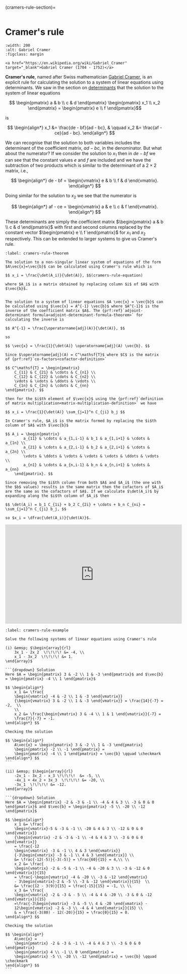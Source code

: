 (cramers-rule-section)=

```{index} Cramer's rule
```

# Cramer's rule

```{figure} https://upload.wikimedia.org/wikipedia/commons/thumb/6/6d/Gabriel_Cramer.jpg/220px-Gabriel_Cramer.jpg
:width: 200
:alt: Gabriel Cramer
:figclass: margin

<a href="https://en.wikipedia.org/wiki/Gabriel_Cramer" target="_blank">Gabriel Cramer (1704 - 1752)</a>
```
     
**Cramer's rule**, named after Swiss mathematician <a href="https://en.wikipedia.org/wiki/Gabriel_Cramer" target="_blank">Gabriel Cramer</a>, is an explicit rule for calculating the solution to a system of linear equations using determinants. We saw in the section on [determinants](determinant-section) that the solution to the system of linear equations

$$ \begin{pmatrix} a & b \\ c & d \end{pmatrix}
    \begin{pmatrix} x_1 \\ x_2 \end{pmatrix} =
    \begin{pmatrix} e \\ f \end{pmatrix}$$

is

$$ \begin{align*}
    x_1 &= \frac{de - bf}{ad - bc}, & \qquad
    x_2 &= \frac{af - ce}{ad - bc}.
\end{align*} $$

We can recognise that the solution to both variables includes the determinant of the coefficient matrix, $ad - bc$, in the denominator. But what about the numerator? If we consider the solution to $x_1$ then in $de - bf$ we can see that the constant values $e$ and $f$ are included and we have the subtraction of two products which is similar to the determinant of a $2 \times 2$ matrix, i.e.,

$$ \begin{align*}
    de - bf = \begin{vmatrix} e & b \\ f & d \end{vmatrix}.
\end{align*} $$

Doing similar for the solution to $x_2$ we see that the numerator is

$$ \begin{align*}
    af - ce = \begin{vmatrix} a & e \\ c & f \end{vmatrix}.
\end{align*} $$

These determinants are simply the coefficient matrix $\begin{pmatrix} a & b \\ c & d \end{pmatrix}$ with first and second columns replaced by the constant vector $\begin{pmatrix} e \\ f \end{pmatrix}$ for $x_1$ and $x_2$ respectively. This can be extended to larger systems to give us Cramer's rule.

````{prf:theorem} Cramer's rule
:label: cramers-rule-theorem

The solution to a non-singular linear system of equations of the form $A\vec{x}=\vec{b}$ can be calculated using Cramer's rule which is

$$ x_i = \frac{\det(A_i)}{\det(A)}, $$(cramers-rule-equation)

where $A_i$ is a matrix obtained by replacing column $i$ of $A$ with $\vec{b}$.
````

```{prf:proof}

The solution to a system of linear equations $A \vec{x} = \vec{b}$ can be calculated using $\vec{x} = A^{-1} \vec{b}$ where $A^{-1}$ is the inverse of the coefficient matrix $A$. The {prf:ref}`adjoint-determinant formula<adjoint-determinant-formula-theorem>` for calculating the inverse is

$$ A^{-1} = \frac{\operatorname{adj}(A)}{\det(A)}, $$

so

$$ \vec{x} = \frac{1}{\det(A)} \operatorname{adj}(A) \vec{b}. $$

Since $\operatorname{adj}(A) = C^\mathsf{T}$ where $C$ is the matrix of {prf:ref}`co-factors<cofactor-definition>`

$$ C^\mathsf{T} = \begin{pmatrix} 
    C_{11} & C_{21} & \cdots & C_{n1} \\
    C_{12} & C_{22} & \cdots & C_{n2} \\
    \vdots & \vdots & \ddots & \vdots \\
    C_{1n} & C_{2n} & \cdots & C_{nn}
\end{pmatrix}. $$

then for the $i$th element of $\vec{x}$ using the {prf:ref}`definition of matrix multiplication<matrix-multiplication-definition>` we have

$$ x_i = \frac{1}{\det(A)} \sum_{j=1}^n C_{ji} b_j $$

In Cramer's rule, $A_i$ is the matrix formed by replacing the $i$th column of $A$ with $\vec{b}$

$$ A_i = \begin{pmatrix}
        a_{11} & \cdots & a_{1,i-1} & b_1 & a_{1,i+1} & \cdots & a_{1n} \\
        a_{21} & \cdots & a_{2,i-1} & b_2 & a_{2,i+1} & \cdots & a_{2n} \\
        \vdots & \ddots & \vdots & \vdots & \vdots & \ddots & \vdots \\
        a_{n1} & \cdots & a_{n,i-1} & b_n & a_{n,i+1} & \cdots & a_{nn}
    \end{pmatrix}. $$

Since removing the $i$th column from both $A$ and $A_i$ (the one with the $b$ values) results in the same matrix then the cofactors of $A_i$ are the same as the cofactors of $A$. If we calculate $\det(A_i)$ by expanding along the $i$th column of $A_i$ then

$$ \det(A_i) = b_1 C_{1i} + b_2 C_{2i} + \cdots + b_n C_{ni} = \sum_{j=1}^n C_{ji} b_j, $$

so $x_i = \dfrac{\det(A_i)}{\det(A)}$.
```


<iframe width="560" height="315" src="https://www.youtube.com/embed/A4eghvWJwL0?si=TEHoBgFCx22xKWQK" title="YouTube video player" frameborder="0" allow="accelerometer; autoplay; clipboard-write; encrypted-media; gyroscope; picture-in-picture; web-share" allowfullscreen></iframe>

````{prf:example}
:label: cramers-rule-example

Solve the following systems of linear equations using Cramer's rule

(i) &emsp; $\begin{array}{rl}
    3x_1 - 2x_2  \!\!\!\! &= -4, \\
    x_1 - 3x_2  \!\!\!\! &= 1.
\end{array}$

```{dropdown} Solution
Here $A = \begin{pmatrix} 3 & -2 \\ 1 & -3 \end{pmatrix}$ and $\vec{b} = \begin{pmatrix} -4 \\ 1 \end{pmatrix}$

$$ \begin{align*}
    x_1 &= \frac{
    \begin{vmatrix} -4 & -2 \\ 1 & -3 \end{vmatrix}}
    {\begin{vmatrix} 3 & -2 \\ 1 & -3 \end{vmatrix}} = \frac{14}{-7} = -2,  \\
    \\
    x_2 &= \frac{\begin{vmatrix} 3 & -4 \\ 1 & 1 \end{vmatrix}}{-7} = 
    \frac{7}{-7} = -1.
\end{align*} $$

Checking the solution

$$ \begin{align*}
    A\vec{x} = \begin{pmatrix} 3 & -2 \\ 1 & -3 \end{pmatrix}
    \begin{pmatrix} -2 \\ -1 \end{pmatrix} =
    \begin{pmatrix} -4 \\ 1 \end{pmatrix} = \vec{b} \qquad \checkmark
\end{align*} $$
```

(ii) &emsp; $\begin{array}{rl}
    -2x_1 - 3x_2 - x_3 \!\!\!\!  &= -5, \\
    -4x_1 + 4x_2 + 3x_3  \!\!\!\! &= -20, \\
    -3x_1  \!\!\!\! &= -12.
\end{array}$

```{dropdown} Solution
Here $A = \begin{pmatrix} -2 & -3 & -1 \\ -4 & 4 & 3 \\ -3 & 0 & 0 \end{pmatrix}$ and $\vec{b} = \begin{pmatrix} -5 \\ -20 \\ -12 \end{pmatrix}$

$$ \begin{align*}
    x_1 &= \frac{
    \begin{vmatrix}-5 & -3 & -1 \\ -20 & 4 & 3 \\ -12 & 0 & 0 \end{vmatrix}}
    {\begin{vmatrix} -2 & -3 & -1 \\ -4 & 4 & 3 \\ -3 & 0 & 0 \end{vmatrix}}
    = \frac{-12
    \begin{vmatrix} -3 & -1 \\ 4 & 3 \end{vmatrix}}
    {-3\begin{vmatrix} -3 & -1 \\ 4 & 3 \end{vmatrix}} \\
    &= \frac{-12(-5)}{-3(-5)} = \frac{60}{15} = 4,\\ \\
    x_2 &= \frac{
    \begin{vmatrix} -2 & -5 & -1 \\ -4 & -20 & 3 \\ -3 & -12 & 0 \end{vmatrix}}{15} 
    = \frac{-\begin{vmatrix} -4 & -20 \\ -3 & -12 \end{vmatrix} 
    - 3\begin{vmatrix}-2 & -5 \\ -3 & -12 \end{vmatrix}}{15}  \\
    &= \frac{12 - 3(9)}{15} = \frac{-15}{15} = -1, \\ \\
    x_3 &= \frac{
    \begin{vmatrix} -2 & -3 & - 5 \\ -4 & 4 & -20 \\ -3 & 0 & -12 \end{vmatrix}}{15}
    =\frac{-3\begin{vmatrix} -3 & -5 \\ 4 & -20 \end{vmatrix} - 
    12\begin{vmatrix} -2 & -3 \\ -4 & 4 \end{vmatrix}}{15} \\
    & = \frac{-3(80) - 12(-20)}{15} = \frac{0}{15} = 0.
\end{align*} $$

Checking the solution

$$ \begin{align*}
    A\vec{x} = 
    \begin{pmatrix} -2 & -3 & -1 \\ -4 & 4 & 3 \\ -3 & 0 & 0 \end{pmatrix}
    \begin{pmatrix} 4 \\ -1 \\ 0 \end{pmatrix} =
    \begin{pmatrix} -5 \\ -20 \\ -12 \end{pmatrix} = \vec{b} \qquad \checkmark
\end{align*} $$
```
````
